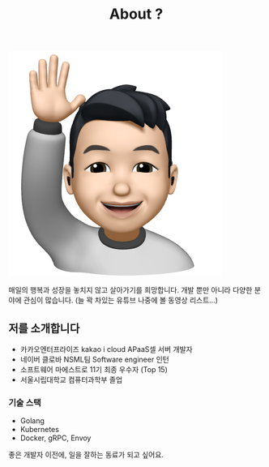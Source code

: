 ﻿---
title: "About ?"
layout: single
permalink: /about/
author_profile: false
---

![hello_mimoticon_img](/assets/images/bio_hello.png)

매일의 행복과 성장을 놓치지 않고 살아가기를 희망합니다.
개발 뿐만 아니라 다양한 분야에 관심이 많습니다.
(늘 꽉 차있는 유튜브 나중에 볼 동영상 리스트...)

## 저를 소개합니다

- 카카오엔터프라이즈 kakao i cloud APaaS셀 서버 개발자
- 네이버 클로바 NSML팀 Software engineer 인턴
- 소프트웨어 마에스트로 11기 최종 우수자 (Top 15)
- 서울시립대학교 컴퓨터과학부 졸업

### 기술 스택

- Golang
- Kubernetes
- Docker, gRPC, Envoy

좋은 개발자 이전에, 일을 잘하는 동료가 되고 싶어요.
